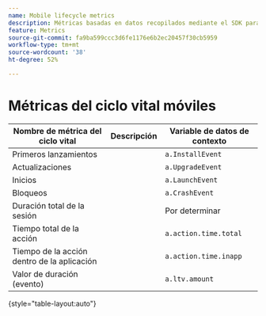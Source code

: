 ```yaml
---
name: Mobile lifecycle metrics
description: Métricas basadas en datos recopilados mediante el SDK para móviles.
feature: Metrics
source-git-commit: fa9ba599ccc3d6fe1176e6b2ec20457f30cb5959
workflow-type: tm+mt
source-wordcount: '38'
ht-degree: 52%

---
```


# Métricas del ciclo vital móviles

| Nombre de métrica del ciclo vital | Descripción | Variable de datos de contexto |
| --- | --- | --- |
| Primeros lanzamientos | | `a.InstallEvent` |
| Actualizaciones | | `a.UpgradeEvent` |
| Inicios | | `a.LaunchEvent` |
| Bloqueos | | `a.CrashEvent` |
| Duración total de la sesión | | Por determinar |
| Tiempo total de la acción | | `a.action.time.total` |
| Tiempo de la acción dentro de la aplicación | | `a.action.time.inapp` |
| Valor de duración (evento) | | `a.ltv.amount` |

{style="table-layout:auto"}
